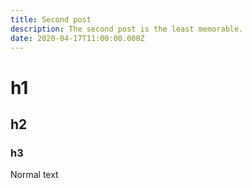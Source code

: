 ```yaml
---
title: Second post
description: The second post is the least memorable.
date: 2020-04-17T11:00:00.000Z
---
```


# h1

## h2

### h3

Normal text
